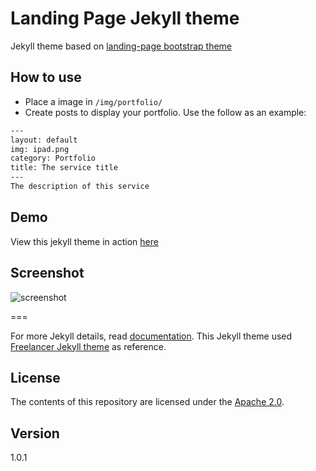 # Landing Page Jekyll theme

Jekyll theme based on [landing-page bootstrap theme ](http://startbootstrap.com/templates/landing-page/)

## How to use
 - Place a image in `/img/portfolio/`
 - Create posts to display your portfolio. Use the follow as an example:

```txt
---
layout: default
img: ipad.png
category: Portfolio
title: The service title
---
The description of this service
```

## Demo
View this jekyll theme in action [here](https://swcool.github.io/landing-page-theme)

## Screenshot
![screenshot](https://raw.githubusercontent.com/swcool/landing-page-theme/master/img/screenshot.png)

===

For more Jekyll details, read [documentation](http://jekyllrb.com/).
This Jekyll theme used [Freelancer Jekyll theme](https://github.com/jeromelachaud/freelancer-theme/) as reference.

## License
The contents of this repository are licensed under the [Apache
2.0](http://www.apache.org/licenses/LICENSE-2.0.html).

## Version
1.0.1
